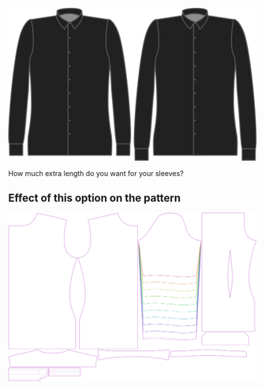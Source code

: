 ![Sleeve length bonus](sleevelengthbonus.svg)

How much extra length do you want for your sleeves?

## Effect of this option on the pattern

![This image shows the effect of this option by superimposing several variants that have a different value for this option](simon_sleevelengthbonus_sample.svg "Effect of this option on the pattern")
